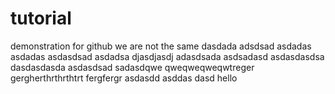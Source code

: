 # tutorial
demonstration for github
we are not the same
dasdada
adsdsad
asdadas
asdadas
asdasdsad
asdadsa
djasdjasdj
adasdsada
asdsadasd
asdasdasdsa
dasdasdasda
asdasdsad
sadasdqwe
qweqweqweqwtreger
gergherthrthrthtrt
fergfergr
asdasdd
asddas
dasd
hello
